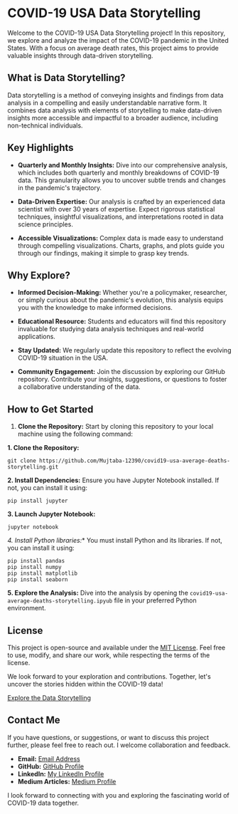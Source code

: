 # COVID-19 USA Data Storytelling

Welcome to the COVID-19 USA Data Storytelling project! In this repository, we explore and analyze the impact of the COVID-19 pandemic in the United States. With a focus on average death rates, this project aims to provide valuable insights through data-driven storytelling.

## What is Data Storytelling?

Data storytelling is a method of conveying insights and findings from data analysis in a compelling and easily understandable narrative form. It combines data analysis with elements of storytelling to make data-driven insights more accessible and impactful to a broader audience, including non-technical individuals.

## Key Highlights

- **Quarterly and Monthly Insights:** Dive into our comprehensive analysis, which includes both quarterly and monthly breakdowns of COVID-19 data. This granularity allows you to uncover subtle trends and changes in the pandemic's trajectory.

- **Data-Driven Expertise:** Our analysis is crafted by an experienced data scientist with over 30 years of expertise. Expect rigorous statistical techniques, insightful visualizations, and interpretations rooted in data science principles.

- **Accessible Visualizations:** Complex data is made easy to understand through compelling visualizations. Charts, graphs, and plots guide you through our findings, making it simple to grasp key trends.

## Why Explore?

- **Informed Decision-Making:** Whether you're a policymaker, researcher, or simply curious about the pandemic's evolution, this analysis equips you with the knowledge to make informed decisions.

- **Educational Resource:** Students and educators will find this repository invaluable for studying data analysis techniques and real-world applications.

- **Stay Updated:** We regularly update this repository to reflect the evolving COVID-19 situation in the USA.

- **Community Engagement:** Join the discussion by exploring our GitHub repository. Contribute your insights, suggestions, or questions to foster a collaborative understanding of the data.

## How to Get Started

1. **Clone the Repository:** Start by cloning this repository to your local machine using the following command:

**1. Clone the Repository:**
```
git clone https://github.com/Mujtaba-12390/covid19-usa-average-deaths-storytelling.git
```
**2. Install Dependencies:**
Ensure you have Jupyter Notebook installed. If not, you can install it using:
```
pip install jupyter
```
**3. Launch Jupyter Notebook:**
```
jupyter notebook
```
*4. Install Python libraries:**
You must install Python and its libraries. If not, you can install it using:
```
pip install pandas
pip install numpy
pip install matplotlib
pip install seaborn
```

 **5. Explore the Analysis:** Dive into the analysis by opening the `covid19-usa-average-deaths-storytelling.ipyub` file in your preferred Python environment.

## License

This project is open-source and available under the [MIT License](https://github.com/Mujtaba-12390/covid19-usa-average-deaths-storytelling/blob/main/LICENSE). Feel free to use, modify, and share our work, while respecting the terms of the license.

We look forward to your exploration and contributions. Together, let's uncover the stories hidden within the COVID-19 data!

[Explore the Data Storytelling](https://github.com/Mujtaba-12390/covid19-usa-average-deaths-storytelling)

## Contact Me

If you have questions, or suggestions, or want to discuss this project further, please feel free to reach out. I welcome collaboration and feedback.

- **Email:** [Email Address](mailto:technicalmujtabaraza@gmail.com)
- **GitHub:** [GitHub Profile](https://github.com/Mujtaba-12390/)
- **LinkedIn:** [My LinkedIn Profile](https://www.linkedin.com/in/muhammad-mujtaba-raza/)
- **Medium Articles:** [Medium Profile](https://medium.com/@mujtabaraza09321)

I look forward to connecting with you and exploring the fascinating world of COVID-19 data together.

